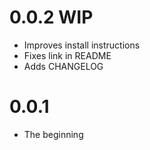 # 0.0.2 WIP

* Improves install instructions
* Fixes link in README
* Adds CHANGELOG

# 0.0.1

* The beginning